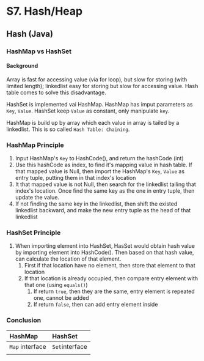 # S7. Hash/Heap

## Hash \(Java\)

### HashMap vs HashSet

#### Background

Array is fast for accessing value \(via for loop\), but slow for storing \(with limited length\); linkedlist easy for storing but slow for accessing value. Hash table comes  to solve this disadvantage.

HashSet is implemented vai HashMap. HashMap has imput parameters as `Key`, `Value`. HashSet keep `Value` as constant, only manipulate `key`.

HashMap is build up by array which each value in array is tailed by a linkedlist. This is so called `Hash Table: Chaining`. 

### HashMap Principle

1. Input HashMap's `Key` to HashCode\(\), and return the hashCode \(int\)
2. Use this hashCode as index, to find it's mapping value in hash table. If that mapped value is Null, then import the HashMap's `Key`, `Value` as entry tuple, putting them in that index's location
3. It that mapped value is not Null, then search for the linkedlist tailing that index's location. Once find the same key as the one in entry tuple, then update the value.
4. If not finding the same key in the linkedlist, then shift the existed linkedlist backward, and make the new entry tuple as the head of that linkedlist

### HashSet Principle

1. When importing element into HashSet, HasSet would obtain hash value by importing element into HashCode\(\). Then based on that hash value, can calculate the location of that element. 
   1. First if that location have no element, then store that element to that location
   2. If that location is already occupied, then compare entry element with that one \(using `equals()`\)
      1. If return `true`, then they are the same, entry element is repeated one, cannot be added 
      2. If return `false`, then can add entry element inside

### Conclusion

| HashMap | HashSet |
| :--- | :--- |
| `Map` interface | `Set`interface |
|  |  |

